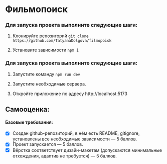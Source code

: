 # Фильмопоиск

### Для запуска проекта выполните следующие шаги:

1. Клонируйте репозиторий 
`git clone https://github.com/TatyanaDolgova/filmopoisk`

2. Установите зависимости
`npm i`

### Для запуска проекта выполните следующие шаги:
1. Запустите команду 
`npm run dev`

2. Запустите необходимые сервера.

3. Откройте приложение по адресу http://localhost:5173

## Самооценка:

#### Базовые требования:
-[x] Создан github-репозиторий, в нём есть README, gitignore, установлены все необходимые зависимости — 5 баллов.
-[x] Проект запускается — 5 баллов.
-[x] Вёрстка соответствует дизайн-макетам (допускаются минимальные отхождения, адаптив не требуется) — 5 баллов.